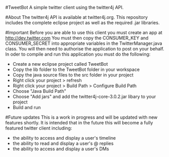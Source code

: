 #TweetBot
A simple twitter client using the twitter4j API.

#About
The twitter4j API is available at twitter4j.org. This repository includes the complete eclipse project as well as the required .jar libraries.

#Important
Before you are able to use this client you must create an app at http://dev.twitter.com
You must then copy the CONSUMER_KEY and CONSUMER_SECRET into appropriate variables in the TwitterManager.java class. You will then need to authorise the application to post on your behalf. 
In oder to compile and run this application you must do the following:
- Create a new eclipse project called TweetBot
- Copy the lib folder to the TweetBot folder in your workspace
- Copy the java source files to the src folder in your project
- Right click your project > refresh
- Right click your project > Build Path > Configure Build Path
- Choose "Java Build Path"
- Choose "Add jars" and add the twitter4j-core-3.0.2.jar libary to your project
- Build and run 

#Future updates
This is a work in progress and will be updated with new features shortly. It is intended that in the future this will become a fully featured twitter client including:
- the ability to access and display a user's timeline
- the ability to read and display a user's @ replies
- the ability to access and display a user's DMs